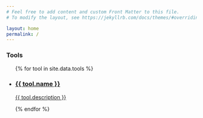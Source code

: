 ```yaml
---
# Feel free to add content and custom Front Matter to this file.
# To modify the layout, see https://jekyllrb.com/docs/themes/#overriding-theme-defaults

layout: home
permalink: /
---
```


<h3 class="f3 near-black mt0">Tools</h3>

<ul class="list pl0">
  {% for tool in site.data.tools %}
  <li class="mb3 relative">
    <a href="{{ tool.link }}" class="db link bg-white hover-bg-dark-white primary f3 h-100 pa4 {{tool.class}}" target="_blank">
      <h3 class="f3 mv0 tc">{{ tool.name }}</h3>
      <p class="f5 fw5 mt2 mb0 tc">{{ tool.description }}</p>
    </a>
  </li>
  {% endfor %}
</ul>
